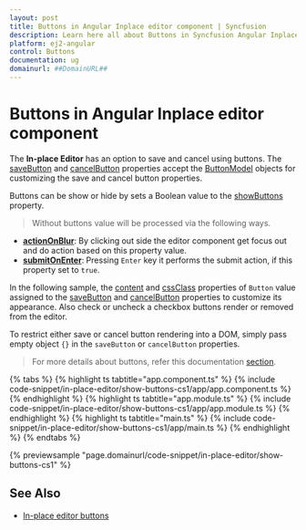 ```yaml
---
layout: post
title: Buttons in Angular Inplace editor component | Syncfusion
description: Learn here all about Buttons in Syncfusion Angular Inplace editor component of Syncfusion Essential JS 2 and more.
platform: ej2-angular
control: Buttons 
documentation: ug
domainurl: ##DomainURL##
---
```


# Buttons in Angular Inplace editor component

The **In-place Editor** has an option to save and cancel using buttons. The [saveButton](https://ej2.syncfusion.com/angular/documentation/api/inplace-editor/#savebutton) and [cancelButton](https://ej2.syncfusion.com/angular/documentation/api/inplace-editor/#cancelbutton) properties accept the [ButtonModel](https://ej2.syncfusion.com/angular/documentation/api/button/buttonModel/) objects for customizing the save and cancel button properties.

Buttons can be show or hide by sets a Boolean value to the [showButtons](https://ej2.syncfusion.com/angular/documentation/api/inplace-editor/#showbuttons) property.

> Without buttons value will be processed via the following ways.

* **[actionOnBlur](https://ej2.syncfusion.com/angular/documentation/api/inplace-editor/#actiononblur)**: By clicking out side the editor component get focus out and do action based on this property value.
* **[submitOnEnter](https://ej2.syncfusion.com/angular/documentation/api/inplace-editor/#submitonenter)**: Pressing `Enter` key it performs the submit action, if this property set to `true`.

In the following sample, the [content](https://ej2.syncfusion.com/angular/documentation/api/button#content) and [cssClass](https://ej2.syncfusion.com/angular/documentation/api/button#cssclass) properties of `Button` value assigned to the [saveButton](https://ej2.syncfusion.com/angular/documentation/api/inplace-editor/#savebutton) and [cancelButton](https://ej2.syncfusion.com/angular/documentation/api/inplace-editor/#cancelbutton) properties to customize its appearance. Also check or uncheck a checkbox buttons render or removed from the editor.

To restrict either save or cancel button rendering into a DOM, simply pass empty object `{}` in the  `saveButton` or `cancelButton` properties.

> For more details about buttons, refer this documentation [section](../button/).

{% tabs %}
{% highlight ts tabtitle="app.component.ts" %}
{% include code-snippet/in-place-editor/show-buttons-cs1/app/app.component.ts %}
{% endhighlight %}
{% highlight ts tabtitle="app.module.ts" %}
{% include code-snippet/in-place-editor/show-buttons-cs1/app/app.module.ts %}
{% endhighlight %}
{% highlight ts tabtitle="main.ts" %}
{% include code-snippet/in-place-editor/show-buttons-cs1/app/main.ts %}
{% endhighlight %}
{% endtabs %}
  
{% previewsample "page.domainurl/code-snippet/in-place-editor/show-buttons-cs1" %}

## See Also

* [In-place editor buttons](./how-to/dynamic-edit-mode/)